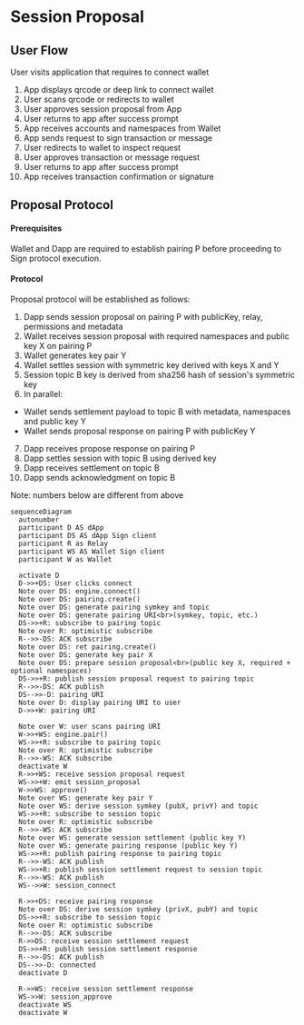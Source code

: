 # Session Proposal

## User Flow

User visits application that requires to connect wallet

1. App displays qrcode or deep link to connect wallet
2. User scans qrcode or redirects to wallet
3. User approves session proposal from App
4. User returns to app after success prompt
5. App receives accounts and namespaces from Wallet
6. App sends request to sign transaction or message
7. User redirects to wallet to inspect request
8. User approves transaction or message request
9. User returns to app after success prompt
10. App receives transaction confirmation or signature

## Proposal Protocol

#### Prerequisites
Wallet and Dapp are required to establish pairing P before proceeding to Sign protocol execution.


#### Protocol

Proposal protocol will be established as follows:

1. Dapp sends session proposal on pairing P with publicKey, relay, permissions and metadata
2. Wallet receives session proposal with required namespaces and public key X on pairing P
3. Wallet generates key pair Y
4. Wallet settles session with symmetric key derived with keys X and Y
5. Session topic B key is derived from sha256 hash of session's symmetric key 
6. In parallel:
  * Wallet sends settlement payload to topic B with metadata, namespaces and public key Y
  * Wallet sends proposal response on pairing P with publicKey Y 
7. Dapp receives propose response on pairing P
8. Dapp settles session with topic B using derived key
9. Dapp receives settlement on topic B
10. Dapp sends acknowledgment on topic B

Note: numbers below are different from above

```mermaid
sequenceDiagram
  autonumber
  participant D AS dApp
  participant DS AS dApp Sign client
  participant R as Relay
  participant WS AS Wallet Sign client
  participant W as Wallet

  activate D
  D->>+DS: User clicks connect
  Note over DS: engine.connect()
  Note over DS: pairing.create()
  Note over DS: generate pairing symkey and topic
  Note over DS: generate pairing URI<br>(symkey, topic, etc.)
  DS->>+R: subscribe to pairing topic
  Note over R: optimistic subscribe
  R-->>-DS: ACK subscribe
  Note over DS: ret pairing.create()
  Note over DS: generate key pair X
  Note over DS: prepare session proposal<br>(public key X, required + optional namespaces)
  DS->>+R: publish session proposal request to pairing topic
  R-->>-DS: ACK publish
  DS-->>-D: pairing URI
  Note over D: display pairing URI to user
  D->>+W: pairing URI

  Note over W: user scans pairing URI
  W->>+WS: engine.pair()
  WS->>+R: subscribe to pairing topic
  Note over R: optimistic subscribe
  R-->>-WS: ACK subscribe
  deactivate W
  R->>+WS: receive session proposal request
  WS->>+W: emit session_proposal
  W->>WS: approve()
  Note over WS: generate key pair Y
  Note over WS: derive session symkey (pubX, privY) and topic
  WS->>+R: subscribe to session topic
  Note over R: optimistic subscribe
  R-->>-WS: ACK subscribe
  Note over WS: generate session settlement (public key Y)
  Note over WS: generate pairing response (public key Y)
  WS->>+R: publish pairing response to pairing topic
  R-->>-WS: ACK publish
  WS->>+R: publish session settlement request to session topic
  R-->>-WS: ACK publish
  WS-->>W: session_connect

  R->>+DS: receive pairing response
  Note over DS: derive session symkey (privX, pubY) and topic
  DS->>+R: subscribe to session topic
  Note over R: optimistic subscribe
  R-->>-DS: ACK subscribe
  R->>DS: receive session settlement request
  DS->>+R: publish session settlement response
  R-->>-DS: ACK publish
  DS-->>-D: connected
  deactivate D

  R->>WS: receive session settlement response
  WS->>W: session_approve
  deactivate WS
  deactivate W
```
